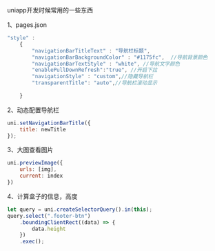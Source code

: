 uniapp开发时候常用的一些东西

1、pages.json

```js
"style" : 
    {
        "navigationBarTitleText" : "导航栏标题",
        "navigationBarBackgroundColor" : "#1175fc",  //导航背景颜色
        "navigationBarTextStyle" : "white", //导航文字颜色
        "enablePullDownRefresh":"true", //开启下拉
        "navigationStyle" : "custom",//隐藏导航栏
        "transparentTitle": "auto",//导航栏滚动显示
        
    }
```

2、动态配置导航栏

```js
uni.setNavigationBarTitle({
    title: newTitle
});
```

3、大图查看图片

```js
uni.previewImage({
    urls: [img],
    current: index
})
```

4、计算盒子的信息，高度

```js
let query = uni.createSelectorQuery().in(this);
query.select(".footer-btn")
    .boundingClientRect((data) => {
        data.height
    })
    .exec();
```

